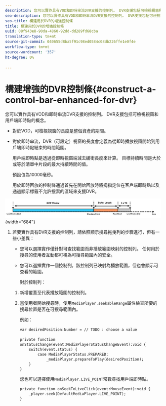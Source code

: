 ```yaml
---
description: 您可以實作具有VOD和即時串流DVR支援的控制列。 DVR支援包括可檢視視窗和用戶端即時點的概念。
seo-description: 您可以實作具有VOD和即時串流DVR支援的控制列。 DVR支援包括可檢視視窗和用戶端即時點的概念。
seo-title: 構建用於DVR的增強控制條
title: 構建用於DVR的增強控制條
uuid: 08f943e8-90da-4860-92dd-dd289fd68cba
translation-type: tm+mt
source-git-commit: 040655d8ba5f91c98ed0584c08db226ffe1e0f4e
workflow-type: tm+mt
source-wordcount: '357'
ht-degree: 0%

---
```



# 構建增強的DVR控制條{#construct-a-control-bar-enhanced-for-dvr}

您可以實作具有VOD和即時串流DVR支援的控制列。 DVR支援包括可檢視視窗和用戶端即時點的概念。

* 對於VOD，可檢視視窗的長度是整個資產的期間。
* 對於即時串流，DVR（可設定）視窗的長度會定義為從即時播放視窗開始到用戶端即時點結束的時間範圍。

   用戶端即時點是透過從即時視窗端減去緩衝長度來計算。 目標持續時間是大於或等於清單中片段的最大持續時間的值。

   預設值為10000毫秒。

   用於即時回放的控制條通過首先在開始回放時將拇指定位在客戶端即時點以及通過顯示標籤不允許搜索的區域來支援DVR。

<!--<a id="fig_37A39A28BA714BA5A2C461357ED5BD41"></a>-->

![](assets/dvr-window.PNG){width=&quot;684&quot;}

1. 若要實作具有DVR支援的控制列，請依照顯示搜尋拖曳列的步驟進行，但有一些小差異：

   * 您可以選擇實作僅針對可查找範圍而非播放範圍映射的控制列。 任何用於搜尋的使用者互動都可視為可搜尋範圍內的安全。
   * 您可以選擇實作一個控制列，該控制列已映射為播放範圍，但也會顯示可查看的範圍。

      對於控制列：
   1. 新增覆蓋至代表播放範圍的控制列。
   1. 當使用者開始搜尋時，使用`MediaPlayer.seekableRange`屬性檢查所要的搜尋位置是否在可搜尋範圍內。

      例如：

      ```
      var desiredPosition:Number = // TODO : choose a value 
      
      private function onStatusChange(event:MediaPlayerStatusChangeEvent):void { 
          switch(event.status) { 
              case MediaPlayerStatus.PREPARED: 
                  _mediaPlayer.prepareToPlay(desiredPosition); 
          } 
      }
      ```

      您也可以選擇使用`MediaPlayer.LIVE_POINT`常數尋找用戶端即時點。

      ```
      private function onSeekToLiveClick(event:MouseEvent):void { 
          _player.seek(DefaultMediaPlayer.LIVE_POINT); 
      }
      ```


